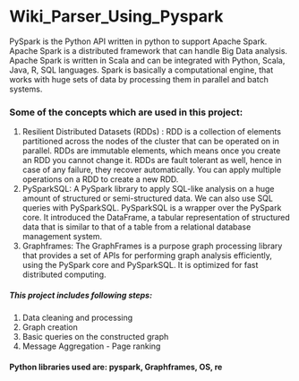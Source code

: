 # Wiki_Parser_Using_Pyspark

PySpark is the Python API written in python to support Apache Spark. Apache Spark is a distributed framework that can handle Big Data analysis. Apache Spark is written in Scala and can be integrated with Python, Scala, Java, R, SQL  languages. Spark is basically a computational engine, that works with huge sets of data by processing them in parallel and batch systems.

### Some of the concepts which are used in this project:

1. Resilient Distributed Datasets (RDDs) : RDD is a collection of elements partitioned across the nodes of the cluster that can be operated on in parallel. RDDs are immutable elements, which means once you create an RDD you cannot change it. RDDs are fault tolerant as well, hence in case of any failure, they recover automatically. You can apply multiple operations on a RDD to create a new RDD.
2. PySparkSQL: A PySpark library to apply SQL-like analysis on a huge amount of structured or semi-structured data. We can also use SQL queries with PySparkSQL.  PySparkSQL is a wrapper over the PySpark core. It introduced the DataFrame, a tabular representation of structured data that is similar to that of a table from a relational database management system.
3. Graphframes: The GraphFrames is a purpose graph processing library that provides a set of APIs for performing graph analysis efficiently, using the PySpark core and PySparkSQL. It is optimized for fast distributed computing.

##### This project includes following steps:
1. Data cleaning and processing
2. Graph creation
3. Basic queries on the constructed graph
4. Message Aggregation - Page ranking 

#### Python libraries used are: pyspark, Graphframes, OS, re
